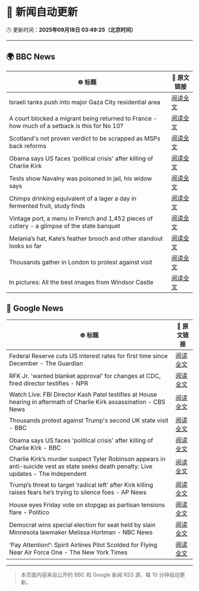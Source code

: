 # 🧠 新闻自动更新

🕒 更新时间：**2025年09月18日 03:49:25（北京时间）**

---

## 🌍 BBC News

| 🌐 标题 | 🔗 原文链接 |
|--------|-------------|
| Israeli tanks push into major Gaza City residential area | [阅读全文](https://www.bbc.com/news/articles/c4gv881exj2o?at_medium=RSS&at_campaign=rss) |
| A court blocked a migrant being returned to France - how much of a setback is this for No 10? | [阅读全文](https://www.bbc.com/news/articles/ced5gyg2e09o?at_medium=RSS&at_campaign=rss) |
| Scotland's not proven verdict to be scrapped as MSPs back reforms | [阅读全文](https://www.bbc.com/news/articles/cy8rndyyp7vo?at_medium=RSS&at_campaign=rss) |
| Obama says US faces 'political crisis' after killing of Charlie Kirk | [阅读全文](https://www.bbc.com/news/articles/c9dxge2ep4xo?at_medium=RSS&at_campaign=rss) |
| Tests show Navalny was poisoned in jail, his widow says | [阅读全文](https://www.bbc.com/news/articles/c5ye0x28vzqo?at_medium=RSS&at_campaign=rss) |
| Chimps drinking equivalent of a lager a day in fermented fruit, study finds | [阅读全文](https://www.bbc.com/news/articles/cgq4710vendo?at_medium=RSS&at_campaign=rss) |
| Vintage port, a menu in French and 1,452 pieces of cutlery - a glimpse of the state banquet | [阅读全文](https://www.bbc.com/news/articles/cn4l13gxy2lo?at_medium=RSS&at_campaign=rss) |
| Melania’s hat, Kate’s feather brooch and other standout looks so far | [阅读全文](https://www.bbc.com/news/articles/cy857ddpjp4o?at_medium=RSS&at_campaign=rss) |
| Thousands gather in London to protest against visit | [阅读全文](https://www.bbc.com/news/articles/cj9zve281k3o?at_medium=RSS&at_campaign=rss) |
| In pictures: All the best images from Windsor Castle | [阅读全文](https://www.bbc.com/news/articles/c4gqd70v496o?at_medium=RSS&at_campaign=rss) |

## 📰 Google News

| 🌐 标题 | 🔗 原文链接 |
|--------|-------------|
| Federal Reserve cuts US interest rates for first time since December - The Guardian | [阅读全文](https://news.google.com/rss/articles/CBMinAFBVV95cUxNWjJyUnFKTUxRTmFTMTJzZUJRbVRxeWd2VFllcVFOTTYwbVlWMHoxSno1RTlvNUtzOXdOLV9RUWJIU2VHU09jYkZWS2ZKeExNZ1dlS0lJS1ZrSnc3VG5YblkwNjFtRF9qRVR0cjQ4VWdXZlJ0S0laeHpJSHRQbEdRajNDazhWWWlGYlJHOGVfTjRYUzVENTJrZHdhR2M?oc=5) |
| RFK Jr. 'wanted blanket approval' for changes at CDC, fired director testifies - NPR | [阅读全文](https://news.google.com/rss/articles/CBMisgFBVV95cUxQODVpUk5rNlA1bDdyNWpEX1NZbENRMVA2bGlTakQzQXN6SlduYTV6cUdhZFpFUFRxWVhFTFFEWnh2ZzVldFRxN3dxQVFMQzdvRFVkWGF4X3RiLTRPWWtRdDQtUTBsQnJHRGtmMjlnbW1qMDQxcEczMzBpZEs3VXRkN3ZPclo3ZkVIYnJpN2N3cGM3Z1cyc0lBZ0ppZTNWMDhsVFRWcklROXNON0V0Vk43MU1R?oc=5) |
| Watch Live: FBI Director Kash Patel testifies at House hearing in aftermath of Charlie Kirk assassination - CBS News | [阅读全文](https://news.google.com/rss/articles/CBMirgFBVV95cUxNZk1DRFV6YWN0Z2k5dkEtaGJ5R2dULTBfX2ZVblMwTVhMbV9wTlNpdkxiZ3pMTnF6VWprZkRnVkh6bjdLaFdNdlRpQmNUbThXSlNiQzdybXJXRzFsUnRET3ZaNzg1NlFNRHduVFhFMkhqeXRaaHRxRjFOUFFSUk1BN0h4TUNQR2t5bXl1S1NaekZjc0dXMlhKSlRsVmJtVnI3dFZFUVdJUldGYnYzRUE?oc=5) |
| Thousands protest against Trump's second UK state visit - BBC | [阅读全文](https://news.google.com/rss/articles/CBMiWkFVX3lxTE95YVJYQ3NKTThoVXhZd05OU2s5cGU3VEM3MzUtQm9MTm8xejNZYUNDaWVsMzdhZEtVZFFTd3QteW5vRE9PcW5xbnQteTZMa2J4elpwYkwxUTlBQdIBX0FVX3lxTE42WEtzQnBxU1lXZzY2bVNYR1R2LTM2elVsMUd3S2w0LU5ZWEgwaUlKOVVyQzVLZXhweWlwanRCQzQ1OXRvSWFRVG1SV01ZY08wbUlNamNhTmNRYUJGQk5V?oc=5) |
| Obama says US faces 'political crisis' after killing of Charlie Kirk - BBC | [阅读全文](https://news.google.com/rss/articles/CBMiWkFVX3lxTFBWYzZ3LTR3TXE0eGhpd1h3dmE1dDNqWWdUcW5TaHZwQzNBckVoMlV0ckViVFVTcmExS2EzMGp5aDd3NUR0OUN3YjhSYnVBN3JzNEd6bmJZWlVJZ9IBX0FVX3lxTE9yT1dkdEljYmNJeDNEcnZVZHBPOG5wemJVSHd6VDFLY2xoeGFMb0dfNTJ5aGJpV0tkbjh5bUN2ZUtTdXlPeUt2QUlpMmlSVmhSQ2FhVVlpa3VzR2Q3VmlF?oc=5) |
| Charlie Kirk’s murder suspect Tyler Robinson appears in anti-suicide vest as state seeks death penalty: Live updates - The Independent | [阅读全文](https://news.google.com/rss/articles/CBMiwwFBVV95cUxOaG4tTjd0ZzNfeDU0eDZNX3FHcFo5cXdVQWM1TlZiMjlFd0NtbzlueUhCVUptcVBsZ2tDQ2VfbWVwS3hsMWhsTzAydDg2RXFscE8tbkQ1M3M4djA1WWJWbFlZMTBHekpiSmZXRFBuLUlDZ01iRllYWFd0eWFhOXZZTGdRRndvVlFIOHo4WTNtQ3ZkN3RCdlF5N1haYnhWSUVRLWlvakpnbG1SSW5oSjJLdnVwTmN2b1ZLUm1vN290RlpkQ1U?oc=5) |
| Trump’s threat to target ‘radical left’ after Kirk killing raises fears he’s trying to silence foes - AP News | [阅读全文](https://news.google.com/rss/articles/CBMisgFBVV95cUxQTUFhei1WSWtFeTRVUzlkR2VMNkJvUkNFMnlEM1Rob2t5LXJrNkV4T1UxNWxIQU4tTFFFdmRFY2tvNzVySmlLQXdPbFpuOUVoempmdjNaUmlxQ0hJdGVCV2pBblh1UTY4UWxWclRCRFliN0J2UVZhOFU3TXNUdnZwNWEyQTRJRUpxSHBJemFuV1licUw2bm1LTk1DeXNKTU4wenVrYUhiQ0pzdld0MzN0dU9B?oc=5) |
| House eyes Friday vote on stopgap as partisan tensions flare - Politico | [阅读全文](https://news.google.com/rss/articles/CBMihgFBVV95cUxNS0FXc1ZldDhPQzFzalhFVnBWczFLX0pwOWgtaDIxakRwcXBqek05X200b25ZMG05aEp1OEhldmJSQmRCQ2U2ZkZ4Wll0by1sa21XZVZkd2JSR0ZNcFMwOWdHMWJMRFFobS1kY25teDVzNWQ5aW9WYTlubXJhVGh1U0k4WF9BQQ?oc=5) |
| Democrat wins special election for seat held by slain Minnesota lawmaker Melissa Hortman - NBC News | [阅读全文](https://news.google.com/rss/articles/CBMiuwFBVV95cUxOdW1MdGppQ0R3d3BFMkhfUU5UMmtLRVdDSXIxaWVfVExxQmtOb0x5dnFzcWdhaHowakFPbkQwYndnOGJzLVY1LUZPaXZ2NVBxZTE3TGl2THNrVUlBWE5DeUxlRmNyRnNzaGZiS2o1X0ZiWFpPbHFEbHZ1eTRyMGtma05BTEs1NTczdU0waDAtazRuZTlrMlVRdEdVQjFINEptdW5CS0ZPNlZuRjRMdnlIX1RqdW15WEVQSFNF0gFWQVVfeXFMUEZFM3BoaFQ1RkVqb3V1bjZYZEpPU1U4MDlZMHRDRVh4U28wZmhUN2tOWGcyNFhwSE5NYjBRZVNKN09NRDd4R0Z1bTBtRlVXbkQtRXgzZVE?oc=5) |
| ‘Pay Attention!’: Spirit Airlines Pilot Scolded for Flying Near Air Force One - The New York Times | [阅读全文](https://news.google.com/rss/articles/CBMiigFBVV95cUxOcW1RWkxHSHNKdkpOYUJ2OGRvS1pSUEZMWTl3ckNRakdDTnNHUnc5NEs1VG5maGFNZk5JaEc3YjJ3ZlpaX056R1RMTGhjM1lfc0o3NmFrWXJzQ24tZ0lWS0dodm5hcF9TZU5NbnZzcDNjQk55VXBIbkxucFRHVF8tU083c01qLUlRUXc?oc=5) |

---
> 本页面内容来自公开的 BBC 和 Google 新闻 RSS 源，每 10 分钟自动更新。